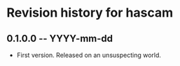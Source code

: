 # Revision history for hascam

## 0.1.0.0 -- YYYY-mm-dd

* First version. Released on an unsuspecting world.

